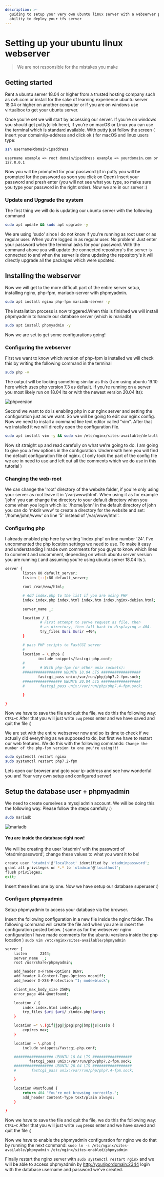 ```yaml
---
description: >-
  guiding to setup your very own ubuntu linux server with a webserver plus the
  ability to deploy your tfs server
---
```


# Setting up your ubuntu linux webserver

> We are not responsible for the mistakes you make

## Getting started

Rent a ubuntu server 18.04 or higher from a trusted hosting company such as ovh.com or install for the sake of learning experience ubuntu server 18.04 or higher on another computer or if you are on windows use virtualbox to get your ubuntu server.

Once you're set we will start by accessing our server. If you're on windows you should get putty\(click here\), if you're on macOS or Linux you can use the terminal which is standard available. With putty just follow the screen \( insert your domain/ip-address and click ok \) for macOS and linux users type:

```bash
ssh username@domain/ipaddress
```

`username example => root domain/ipaddress example => yourdomain.com or 127.0.0.1`

Now you will be prompted for your password \(if in putty you will be prompted for the password as soon you click on Open\) Insert your password and presh enter \(you will not see what you type, so make sure you type your password in the right order\). Now we are in our server :\)

### Update and Upgrade the system

The first thing we will do is updating our ubuntu server with the following command

```bash
sudo apt update && sudo apt upgrade -y
```

We are using 'sudo' since I do not know if you're running as root user or as regular user. When you're logged in as regular user. No problem! Just enter your password when the terminal asks for your password. With the command above you will update the connected repository's the server is connected to and when the server is done updating the repository's it will directly upgrade all the packages which were updated.

## Installing the webserver

Now we will get to the more difficult part of the entire server setup, installing nginx, php-fpm, mariadb-server with phpmyadmin.

```bash
sudo apt install nginx php-fpm mariadb-server -y
```

The installation process is now triggered.When this is finished we will install phpmyadmin to handle our database server \(which is mariadb\)

```bash
sudo apt install phpmyadmin -y
```

Now we are set to get some configurations going!

### Configuring the webserver

First we want to know which version of php-fpm is installed we will check this by writing the following command in the terminal

```bash
sudo php -v
```

The output will be looking something similar as this \(I am using ubuntu 19.10 here which uses php version 7.3 as default. If you're running on a server you most likely run on 18.04 lts or with the newest version 20.04 lts\):

![phpversion](https://worldofcoding.com/github/images/otland-gitbook/phpversion.png)

Second we want to do is enabling php in our nginx server and setting the configuration just as we want. So we will be going to edit our nginx config. Now we need to install a command line text editor called "vim". After that we installed it we will directly open the configuration file.

```bash
sudo apt install vim -y && sudo vim /etc/nginx/sites-available/default
```

Now sit straight up and read carefully on what we're going to do. I am going to give you a few options in the configuration. Underneath here you will find the default configuration file of nginx. \( I only took the part of the config file we are in need to use and left out all the comments which we do use in this tutorial \)

### Changing the web-root

We can change the 'root' directory of the website folder, if you're only using your server as root leave it in '/var/www/html'. When using it as for example 'john' you can change the directory to your default directory when you come when you login which is: '/home/john' in the default directory of john you can do 'mkdir www' to create a directory for the website and set: '/home/john/www' on line '5' instead of '/var/www/html'.

### Configuring php

I already enabled php here by writing 'index.php' on line number '24'. I've uncommented the php location settings we need to use. To make it easy and understanding I made own comments for you guys to know which lines to comment and uncomment, depending on which ubuntu server version you are running \( and assuming you're using ubuntu server 18.04 lts \).

```bash
server {
        listen 80 default_server;
        listen [::]:80 default_server;

        root /var/www/html;

        # Add index.php to the list if you are using PHP
        index index.php index.html index.htm index.nginx-debian.html;

        server_name _;

        location / {
                # First attempt to serve request as file, then
                # as directory, then fall back to displaying a 404.
                try_files $uri $uri/ =404;
        }

        # pass PHP scripts to FastCGI server
        #
        location ~ \.php$ {
               include snippets/fastcgi-php.conf;
        #
        #       # With php-fpm (or other unix sockets):
        ################## UBUNTU 18.04 LTS ##################
               fastcgi_pass unix:/var/run/php/php7.2-fpm.sock;
        ################## UBUNTU 20.04 LTS ##################
        #       fastcgi_pass unix:/var/run/php/php7.4-fpm.sock;

        }

}
```

Now we have to save the file and quit the file, we do this the following way: `CTRL+C` After that you will just write `:wq` press enter and we have saved and quit the file :\)

We are set with the entire webserver now and so its time to check if we actually did everything as we supposed to do, but first we have to restart our web features. We do this with the following commands: `Change the number of the php-fpm version to one you're using!!!`

```bash
sudo systemctl restart nginx
sudo systemctl restart php7.2-fpm
```

Lets open our browser and goto your ip-address and see how wonderful you are! Your very own setup and configured server!

## Setup the database user + phpmyadmin

We need to create ourselves a mysql admin account. We will be doing this the following way. Please follow the steps carefully :\)

```bash
sudo mariadb
```

![mariadb](https://worldofcoding.com/github/images/otland-gitbook/mariadb.png)

#### You are inside the database right now!

We will be creating the user 'otadmin' with the password of 'otadminpassword', change these values to what you want it to be!

```bash
create user 'otadmin'@'localhost' identified by 'otadminpassword';
grant all privileges on *.* to 'otadmin'@'localhost';
flush privileges;
exit;
```

Insert these lines one by one. Now we have setup our database superuser :\)

### Configure phpmyadmin

Setup phpmyadmin to access your database via the browser.

Insert the following configuration in a new file inside the nginx folder. The following command will create the file and when you are in insert the configuration posted below. \( same as for the webserver nginx configuration I have made comments for the ubuntu versions inside the php location \) `sudo vim /etc/nginx/sites-available/phpmyadmin`

```bash
server {
    listen      2344;
    server_name  _;
    root /usr/share/phpmyadmin;

    add_header X-Frame-Options DENY;
    add_header X-Content-Type-Options nosniff;
    add_header X-XSS-Protection "1; mode=block";

    client_max_body_size 256M;
    error_page 404 @notfound;

    location / {
        index index.html index.php;
        try_files $uri $uri/ /index.php?$args;
    }

    location ~* \.(gif|jpg|jpeg|png|bmp|js|css)$ {
        expires max;
    }

    location ~ \.php$ {
        include snippets/fastcgi-php.conf;

    ################## UBUNTU 18.04 LTS ##################
           fastcgi_pass unix:/var/run/php/php7.2-fpm.sock;
    ################## UBUNTU 20.04 LTS ##################
    #       fastcgi_pass unix:/var/run/php/php7.4-fpm.sock;

    }

    location @notfound {
        return 404 "You're not browsing correctly.";
        add_header Content-Type text/plain always;
    }

}
```

Now we have to save the file and quit the file, we do this the following way: `CTRL+C` After that you will just write `:wq` press enter and we have saved and quit the file :\)

Now we have to enable the phpmyadmin configuration for nginx we do that by running the next command: `sudo ln -s /etc/nginx/sites-available/phpmyadmin /etc/nginx/sites-enabled/phpmyadmin`

Finally restart the nginx server with `sudo systemctl restart nginx` and we will be able to access phpmyadmin by [http://youripordomain:2344](http://youripordomain:2344) login with the database username and password we've created.

